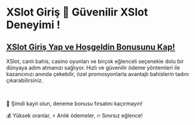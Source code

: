 # XSlot Giriş 🎲 Güvenilir XSlot Deneyimi !

## [XSlot Giriş Yap ve Hoşgeldin Bonusunu Kap!](https://winzhub.org/?utm_source=XSlot&utm_medium=referral)

XSlot, canlı bahis, casino oyunları ve birçok eğlenceli seçenekle dolu bir dünyaya adım atmanızı sağlıyor. Hızlı ve güvenilir ödeme yöntemleri ile kazancınızı anında çekebilir, özel promosyonlarla avantajlı bahislerin tadını çıkarabilirsiniz. 

<br>

🎁 Şimdi kayıt olun, deneme bonusu fırsatını kaçırmayın!

💰 Yüksek oranlar, ⚡ Anlık ödemeler, 🔥 Sınırsız eğlence!
